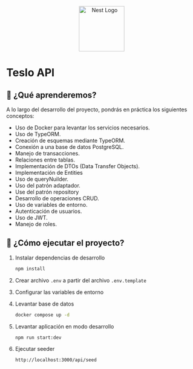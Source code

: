 <p align="center">
  <a href="http://nestjs.com/" target="blank"><img src="https://nestjs.com/img/logo-small.svg" width="120" alt="Nest Logo" /></a>
</p>

# Teslo API

## 🧠 ¿Qué aprenderemos?

A lo largo del desarrollo del proyecto, pondrás en práctica los siguientes conceptos:

* Uso de Docker para levantar los servicios necesarios.
* Uso de TypeORM.
* Creación de esquemas mediante TypeORM.
* Conexión a una base de datos PostgreSQL.
* Manejo de transacciones.
* Relaciones entre tablas.
* Implementación de DTOs (Data Transfer Objects).
* Implementación de Entities
* Uso de queryNuilder.
* Uso del patrón adaptador.
* Use del patrón repository
* Desarrollo de operaciones CRUD.
* Uso de variables de entorno.
* Autenticación de usuarios.
* Uso de JWT.
* Manejo de roles.

## 🚀 ¿Cómo ejecutar el proyecto?

1. Instalar dependencias de desarrollo

    ```bash
    npm install
    ```

2. Crear archivo `.env` a partir del archivo `.env.template`
3. Configurar las variables de entorno
4. Levantar base de datos

    ```bash
    docker compose up -d
    ```

5. Levantar aplicación en modo desarrollo

    ```bash
    npm run start:dev
    ```

6. Ejecutar seeder

    ```bash
    http://localhost:3000/api/seed
    ```
